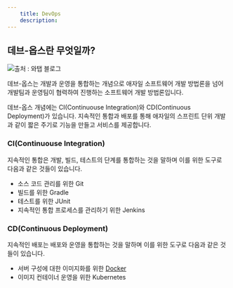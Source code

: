 ```yaml
---
    title: DevOps
    description:
---
```


## 데브-옵스란 무엇일까?

![출처 : 와탭 블로그
](https://www.whatap.io/ko/blog/img/4/NoOps_1.webp)

데브-옵스는 개발과 운영을 통합하는 개념으로 애자일 소프트웨어 개발 방법론을 넘어 개발팀과 운영팀이 협력하여 진행하는 소프트웨어 개발 방법론입니다. 

데브-옵스 개념에는 CI(Continuouse Integration)와 CD(Continuous Deployment)가 있습니다. 지속적인 통합과 배포를 통해 애자일의 스프린트 단위 개발과 같이 짧은 주기로 기능을 만들고 서비스를 제공합니다.  

### CI(Continuouse Integration)  
지속적인 통합은 개발, 빌드, 테스트의 단계를 통합하는 것을 말하며 이를 위한 도구로 다음과 같은 것들이 있습니다.

 - 소스 코드 관리를 위한 Git
 - 빌드를 위한 Gradle
 - 테스트를 위한 JUnit
 - 지속적인 통합 프로세스를 관리하기 위한 Jenkins

### CD(Continuous Deployment)  
지속적인 배포는 배포와 운영을 통합하는 것을 말하며 이를 위한 도구로 다음과 같은 것들이 있습니다.

 - 서버 구성에 대한 이미지화를 위한 [Docker](docker/)  
 - 이미지 컨테이너 운영을 위한 Kubernetes  

